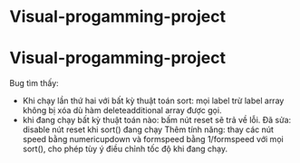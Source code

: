 # Visual-progamming-project
# Visual-progamming-project

Bug tìm thấy: 
  - Khi chạy lần thứ hai với bất kỳ thuật toán sort: mọi label trừ label array không bị xóa dù hàm deleteadditional array được gọi.
  - khi đang chạy bất kỳ thuật toán nào: bấm nút reset sẽ trả về lỗi.
    Đã sửa: disable nút reset khi sort() đang chạy
Thêm tính năng: thay các nút speed bằng numericupdown và formspeed bằng 1/formspeed với mọi sort(), cho phép tùy ý điều chỉnh tốc độ khi đang chạy.
